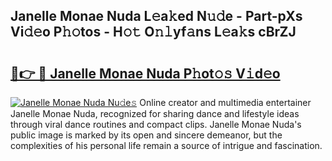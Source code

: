 ## Janelle Monae Nuda L𝚎a𝚔ed N𝚞𝚍e - Part-pXs Vi𝚍𝚎o P𝚑𝚘tos - H𝚘𝚝 O𝚗𝚕yf𝚊ns L𝚎a𝚔s cBrZJ

# <h2><a href="http://kf6j38t.oniu.top/?m=Janelle+Monae+Nuda">🔗👉 🔴 Janelle Monae Nuda P𝚑ot𝚘𝚜 V𝚒d𝚎o</a></h2>

[![Janelle Monae Nuda Nu𝚍e𝚜](https://i.imgur.com/0qMVB7G.gif)](http://kf6j38t.oniu.top/?m=Janelle+Monae+Nuda)
Online creator and multimedia entertainer Janelle Monae Nuda, recognized for sharing dance and lifestyle ideas through viral dance routines and compact clips. Janelle Monae Nuda's public image is marked by its open and sincere demeanor, but the complexities of his personal life remain a source of intrigue and fascination.  
